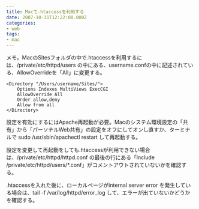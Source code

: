 ```yaml
---
title: Macで.htaccessを利用する
date: 2007-10-31T12:22:00.000Z
categories:
- web
tags:
- mac
---
```

メモ。MacのSitesフォルダの中で.htaccessを利用するには、/private/etc/httpd/users の中にある、username.confの中に記述されている、AllowOverrideを「All」に変更する。

<!-- more -->

```
<Directory "/Users/username/Sites/">
    Options Indexes MultiViews ExecCGI
    AllowOverride All
    Order allow,deny
    Allow from all
</Directory>

```

設定を有効にするにはApache再起動が必要。Macのシステム環境設定の「共有」から「パーソナルWeb共有」の設定をオフにしてオンし直すか、ターミナルで sudo /usr/sbin/apachectl restart して再起動する。

設定を変更して再起動をしても.htaccessが利用できない場合は、/private/etc/httpd/httpd.conf の最後の行にある「Include /private/etc/httpd/users/*.conf」がコメントアウトされていないかを確認する。

.htaccessを入れた後に、ローカルページがinternal server error を発生している場合は、tail -f /var/log/httpd/error_log して、エラーが出ていないかどうかを確認する。
